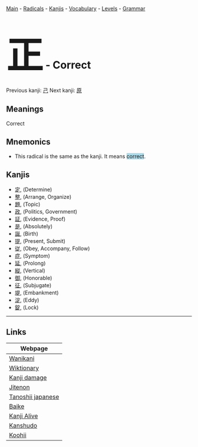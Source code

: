 <style> bigfont {font-size: 100px}</style>
[Main](../README.md) -
[Radicals](../radicals.md) -
[Kanjis](../kanjis.md) -
[Vocabulary](../vocabulary.md) -
[Levels](../levels.md) -
[Grammar](../grammar.md)
# <bigfont> 正</bigfont> - Correct 

Previous kanji: [己](己.md) Next kanji: [原](原.md) 

## Meanings
 Correct
## Mnemonics
 * This radical is the same as the kanji. It means <span style="background-color:#ADD8E6"> correct</span>.


## Kanjis
 * [定](../kanjis/定.md), (Determine)
* [整](../kanjis/整.md), (Arrange, Organize)
* [題](../kanjis/題.md), (Topic)
* [政](../kanjis/政.md), (Politics, Government)
* [証](../kanjis/証.md), (Evidence, Proof)
* [是](../kanjis/是.md), (Absolutely)
* [誕](../kanjis/誕.md), (Birth)
* [提](../kanjis/提.md), (Present, Submit)
* [従](../kanjis/従.md), (Obey, Accompany, Follow)
* [症](../kanjis/症.md), (Symptom)
* [延](../kanjis/延.md), (Prolong)
* [縦](../kanjis/縦.md), (Vertical)
* [御](../kanjis/御.md), (Honorable)
* [征](../kanjis/征.md), (Subjugate)
* [堤](../kanjis/堤.md), (Embankment)
* [淀](../kanjis/淀.md), (Eddy)
* [錠](../kanjis/錠.md), (Lock)



---

## Links 

| Webpage |
| --- |
| [Wanikani          ](https://www.wanikani.com/kanji/正) |
| [Wiktionary        ](https://en.wiktionary.org/wiki/正) |
| [Kanji damage      ](http://www.kanjidamage.com/kanji/search?utf8=✓&q=正) |
| [Jitenon           ](https://jitenon.com/kanji/正) |
| [Tanoshii japanese ](https://www.tanoshiijapanese.com/dictionary/kanji.cfm?k=正) |
| [Baike             ](https://baike.baidu.com/item/正) |
| [Kanji Alive       ](https://app.kanjialive.com/正) |
| [Kanshudo          ](https://www.kanshudo.com/searchmn?q=正) |
| [Koohii            ](https://kanji.koohii.com/study/kanji/正) |
